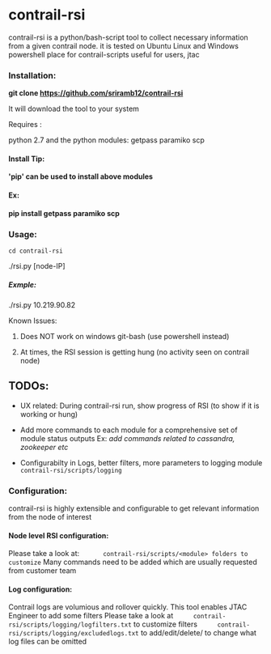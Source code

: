 # contrail-rsi
contrail-rsi is a python/bash-script tool to collect necessary information from a given contrail node. 
it is tested on Ubuntu Linux and Windows powershell
place for contrail-scripts useful for users, jtac

### Installation:

**git clone https://github.com/sriramb12/contrail-rsi**

It will download the tool to your system

Requires :

  python 2.7 and the python modules: getpass paramiko scp 

####  Install Tip:

__'pip' can be used to install above modules__


####  Ex:

**pip install getpass paramiko scp** 


### Usage:
  `cd contrail-rsi`

  ./rsi.py [node-IP]
##### Exmple:
  ./rsi.py 10.219.90.82


Known Issues:

  1. Does NOT work on windows git-bash (use powershell instead)

  2. At times, the RSI session is getting hung (no activity seen on contrail node)


## TODOs:

  * UX related:
     During contrail-rsi run, show progress of RSI (to show if it is working or hung)

  * Add more commands to each module for a comprehensive set of module status outputs 
     Ex: _add commands related to cassandra, zookeeper etc_

  * Configurabilty in Logs, better filters, more parameters to logging module 
`      contrail-rsi/scripts/logging`

### Configuration:
  contrail-rsi is highly extensible and configurable to get relevant information from the node of interest 

#### Node level RSI configuration:
  Please take a look at: 
`      contrail-rsi/scripts/<module> folders to customize`
       Many commands need to be added which are usually requested from customer team

#### Log configuration:
  Contrail logs are volumious and rollover quickly. This tool enables JTAC Engineer to add some filters
  Please take a look at 
`      contrail-rsi/scripts/logging/logfilters.txt ` to customize filters
`      contrail-rsi/scripts/logging/excludedlogs.txt ` to add/edit/delete/  to change what log files can be omitted
  
